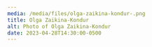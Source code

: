 ```yaml
---
media: /media/files/olga-zaikina-kondur-.png
title: Olga Zaikina-Kondur
alt: Photo of Olga Zaikina-Kondur
date: 2023-04-28T14:30:00-0500
---
```

